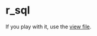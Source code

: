 # r_sql

If you play with  it, use the [view file](https://github.com/klasharr/r_sql/blob/main/helm_data_view).
